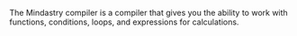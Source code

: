 The Mindastry compiler is a compiler that gives you the ability to work with functions, conditions, loops, and expressions for calculations.
